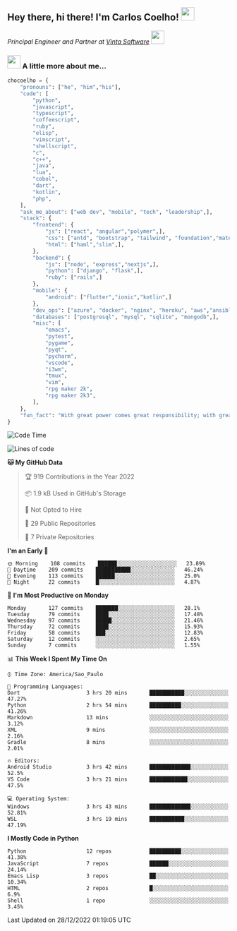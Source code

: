 <h2>Hey there, hi there! I'm Carlos Coelho! <img src="https://emoji.gg/assets/emoji/6680_this_is_fine.png" width="30"></h2>
<p><em>Principal Engineer and Partner at <a href="http://www.vintasoftware.com">Vinta Software</a> <img src="https://emojis.slackmojis.com/emojis/images/1613461409/13263/bongocat_code.gif?1613461409" width="30"> 
</em></p>

### <img src="https://emojis.slackmojis.com/emojis/images/1597320283/10003/catjam.gif?1597320283" width="30"> A little more about me...  

```python
chocoelho = {
    "pronouns": ["he", "him","his"],
    "code": [
        "python",
        "javascript",
        "typescript",
        "coffeescript",
        "ruby",
        "elisp",
        "vimscript",
        "shellscript",
        "c",
        "c++",
        "java",
        "lua",
        "cobol",
        "dart",
        "kotlin",
        "php",
    ],
    "ask_me_about": ["web dev", "mobile", "tech", "leadership",],
    "stack": {
        "frontend": {
            "js": ["react", "angular","polymer",],
            "css": ["antd", "bootstrap", "tailwind", "foundation","material","sass","less",],
            "html": ["haml","slim",],
        },
        "backend": {
            "js": ["node", "express","nextjs",],
            "python": ["django", "flask",],
            "ruby": ["rails",]
        },
        "mobile": {
            "android": ["flutter","ionic","kotlin",]
        },
        "dev_ops": ["azure", "docker", "nginx", "heroku", "aws","ansible",],
        "databases": ["postgresql", "mysql", "sqlite", "mongodb",],
        "misc": [
            "emacs",
            "pytest",
            "pygame",
            "pyqt",
            "pycharm",
            "vscode",
            "i3wm",
            "tmux",
            "vim",
            "rpg maker 2k",
            "rpg maker 2k3",
        ],
    },
    "fun_fact": "With great power comes great responsibility; with great responsibility can come extreme stress"
}
```

<!--START_SECTION:waka-->
![Code Time](http://img.shields.io/badge/Code%20Time-1%2C719%20hrs%209%20mins-blue)

![Lines of code](https://img.shields.io/badge/From%20Hello%20World%20I%27ve%20Written-40%20Thousand%20lines%20of%20code-blue)

**🐱 My GitHub Data** 

> 🏆 919 Contributions in the Year 2022
 > 
> 📦 1.9 kB Used in GitHub's Storage 
 > 
> 🚫 Not Opted to Hire
 > 
> 📜 29 Public Repositories 
 > 
> 🔑 7 Private Repositories  
 > 
**I'm an Early 🐤** 

```text
🌞 Morning    108 commits    ██████░░░░░░░░░░░░░░░░░░░   23.89% 
🌆 Daytime    209 commits    ███████████░░░░░░░░░░░░░░   46.24% 
🌃 Evening    113 commits    ██████░░░░░░░░░░░░░░░░░░░   25.0% 
🌙 Night      22 commits     █░░░░░░░░░░░░░░░░░░░░░░░░   4.87%

```
📅 **I'm Most Productive on Monday** 

```text
Monday       127 commits    ███████░░░░░░░░░░░░░░░░░░   28.1% 
Tuesday      79 commits     ████░░░░░░░░░░░░░░░░░░░░░   17.48% 
Wednesday    97 commits     █████░░░░░░░░░░░░░░░░░░░░   21.46% 
Thursday     72 commits     ████░░░░░░░░░░░░░░░░░░░░░   15.93% 
Friday       58 commits     ███░░░░░░░░░░░░░░░░░░░░░░   12.83% 
Saturday     12 commits     ░░░░░░░░░░░░░░░░░░░░░░░░░   2.65% 
Sunday       7 commits      ░░░░░░░░░░░░░░░░░░░░░░░░░   1.55%

```


📊 **This Week I Spent My Time On** 

```text
⌚︎ Time Zone: America/Sao_Paulo

💬 Programming Languages: 
Dart                     3 hrs 20 mins       ███████████░░░░░░░░░░░░░░   47.27% 
Python                   2 hrs 54 mins       ██████████░░░░░░░░░░░░░░░   41.26% 
Markdown                 13 mins             ░░░░░░░░░░░░░░░░░░░░░░░░░   3.12% 
XML                      9 mins              ░░░░░░░░░░░░░░░░░░░░░░░░░   2.16% 
Gradle                   8 mins              ░░░░░░░░░░░░░░░░░░░░░░░░░   2.01%

🔥 Editors: 
Android Studio           3 hrs 42 mins       █████████████░░░░░░░░░░░░   52.5% 
VS Code                  3 hrs 21 mins       ████████████░░░░░░░░░░░░░   47.5%

💻 Operating System: 
Windows                  3 hrs 43 mins       █████████████░░░░░░░░░░░░   52.81% 
WSL                      3 hrs 19 mins       ███████████░░░░░░░░░░░░░░   47.19%

```

**I Mostly Code in Python** 

```text
Python                   12 repos            ██████████░░░░░░░░░░░░░░░   41.38% 
JavaScript               7 repos             ██████░░░░░░░░░░░░░░░░░░░   24.14% 
Emacs Lisp               3 repos             ██░░░░░░░░░░░░░░░░░░░░░░░   10.34% 
HTML                     2 repos             █░░░░░░░░░░░░░░░░░░░░░░░░   6.9% 
Shell                    1 repo              ░░░░░░░░░░░░░░░░░░░░░░░░░   3.45%

```



 Last Updated on 28/12/2022 01:19:05 UTC
<!--END_SECTION:waka-->
